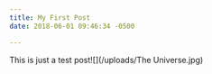 ```yaml
---
title: My First Post
date: 2018-06-01 09:46:34 -0500

---
```

This is just a test post![](/uploads/The Universe.jpg)